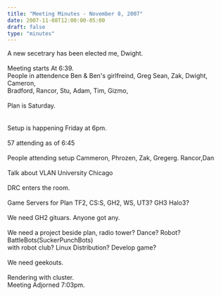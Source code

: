 ```yaml
---
title: "Meeting Minutes - November 8, 2007"
date: 2007-11-08T12:00:00-05:00
draft: false
type: "minutes"
---
```


A new secetrary has been elected me, Dwight.<br />
<br />
Meeting starts At 6:39.<br />
People in attendence Ben & Ben's girlfreind, Greg Sean, Zak, Dwight, Cameron,<br />
Bradford, Rancor, Stu, Adam, Tim, Gizmo, <br />
<br />
Plan is Saturday.<br />
<br />
<br />
Setup is happening Friday at 6pm.<br />
<br />
57 attending as of 6:45<br />
<br />
People attending setup Cammeron, Phrozen, Zak, Gregerg. Rancor,Dan<br />
<br />
Talk about VLAN University Chicago<br />
<br />
DRC enters the room.<br />
<br />
Game Servers for Plan TF2, CS:S, GH2, WS, UT3? GH3 Halo3?<br />
<br />
We need GH2 gituars. Anyone got any.<br />
<br />
We need a project beside plan, radio tower? Dance? Robot? BattleBots(SuckerPunchBots)<br />
with robot club?  Linux Distribution?  Develop game?<br />
<br />
We need geekouts. <br />
<br />
Rendering with cluster.<br />
Meeting Adjorned 7:03pm.<br />
